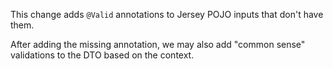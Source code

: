This change adds `@Valid` annotations to Jersey POJO inputs that don't have them.

After adding the missing annotation, we may also add "common sense" validations to the DTO based on the context.  